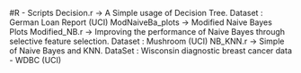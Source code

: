 ﻿#R - Scripts
Decision.r        -> A Simple usage of Decision Tree. Dataset : German Loan Report  (UCI)
ModNaiveBa_plots  -> Modified Naive Bayes Plots
Modified_NB.r     -> Improving the performance of Naive Bayes through selective feature selection. Dataset : Mushroom (UCI)
NB_KNN.r          -> Simple of Naive Bayes and KNN. DataSet : Wisconsin diagnostic breast cancer data - WDBC (UCI) 
